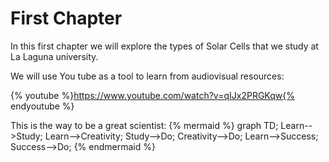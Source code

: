 # First Chapter

In this first chapter we will explore the types of Solar Cells that we study at La Laguna university.

We will use You tube as a tool to learn from audiovisual resources:

{% youtube %}https://www.youtube.com/watch?v=qIJx2PRGKqw{% endyoutube %} 

This is the way to be a great scientist:
{% mermaid %} 
graph TD; 
Learn-->Study; 
Learn-->Creativity; 
Study-->Do; 
Creativity-->Do;
Learn-->Success;
Success-->Do;
{% endmermaid %} 
